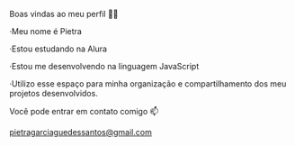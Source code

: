 Boas vindas ao meu perfil 💙💙

·Meu nome é Pietra

·Estou estudando na Alura

·Estou me desenvolvendo na linguagem JavaScript

·Utilizo esse espaço para minha organização e compartilhamento dos meu projetos desenvolvidos.


Você pode entrar em contato comigo 📫

pietragarciaguedessantos@gmail.com
